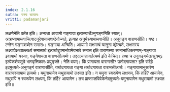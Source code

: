 ```yaml
---
index: 2.1.16
sutra: यस्य चायामः
vritti: padamanjari
---
```


  लक्षणेनेति वर्तत इति। अन्यथा आयामो गङ्गाया इत्यस्यार्थेऽनुगङ्गमिति स्यात्। अत्राप्यायामवाचित्वादनुरेवायामशब्देनोच्यते, इत्याह अनुर्यस्यायामवाचीति। अनुगङ्ग वाराणसीति। षष्ठ।ल्न्तेन गङ्गाशब्देन समासः। गङ्गाया अन्विति। आयामो लक्षमत्वं चानुना द्योत्यते, लक्षणस्य लक्ष्यापेक्षत्वाल्लक्ष्यं समासार्थ इत्यर्थादुपमानोपमेयभावे समास इति वाराणस्या सामानाधिकरण्यम्-गङ्गाया इवायामो यस्याः, गङ्गेवायता वाराणसीत्यर्थः। तद्वदत्यन्तायतेत्यर्थ इति केचित्। तथा च ठनुगङ्गमेतत्सुत्रम्ऽ इत्येकशेषसूत्रे भागवृत्तिकारः प्रयुङ्क्ते। नेति वयम्। किं प्रागायता वाराणसी? उतोदगायता? इति संदेहे इदमुच्यते-अनुगङ्गं वाराणासीति, यथोदगायता गङ्गा तथोदगायता वारामसीत्यर्थः। गङ्गायामानुसारेण वाराणस्यायाम इत्यर्थः। यमुनायामेन मथुरायामो लक्ष्यत इति। न यमुना स्वरूपेण लक्षणम्, किं तर्हि? आयामेन, मथुरापि न स्वरूपेण लक्ष्यम्, किं तर्हि? आयामेन। तत्र प्राप्ताप्तविवेकेनेदमुच्यते-यमुनायामेन मथुरायामो लक्ष्यत इति॥